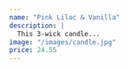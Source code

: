 ```yaml
---
name: "Pink Lilac & Vanilla"
description: |
  This 3-wick candle...
image: "/images/candle.jpg"
price: 24.55
---
```

